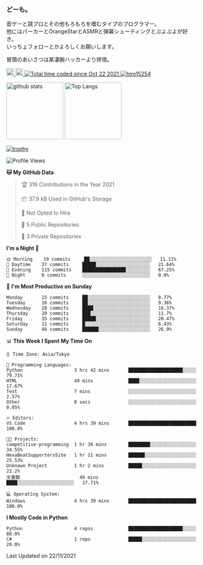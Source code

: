 ### どーも。

音ゲーと競プロとその他もろもろを嗜むタイプのプログラマー。<br>
他にはパーカーとOrangeStarとASMRと弾幕シューティングとぷよぷよが好き。<br>
いっちょフォローとかよろしくお願いします。<br>

冒頭のあいさつは某凄腕ハッカーより拝借。

<p align="left"> 
  <a href="http://twitter.com/hiro15254">
    <img height="20" src="https://img.shields.io/twitter/follow/hiro15254?label=Twitter&logo=twitter&style=flat" />
  </a>
  <a href="https://github.com/hiro15254">
    <img height="20" src="https://img.shields.io/github/followers/hiro15254?label=follow&logo=github&style=flat" />
  </a>
  <a href="https://wakatime.com/@4c6eda6c-d45f-4db4-82b1-bb86de5eb197">
    <img src="https://wakatime.com/badge/user/4c6eda6c-d45f-4db4-82b1-bb86de5eb197.svg" alt="Total time coded since Oct 22 2021" />
  </a>
  <a href="https://github.com/hiro15254">
    <img src="https://komarev.com/ghpvc/?username=hiro15254" alt="hiro15254" />
  </a>
</p>

<p align="left">
  <img alt="github stats" height="150px" src="https://github-readme-stats.vercel.app/api?username=hiro15254&theme=onedark&show_icons=ture&count_private=true" />
  <img alt="Top Langs" height="150px" src="https://github-readme-stats.vercel.app/api/top-langs/?username=hiro15254&layout=compact&show_icons=true&theme=onedark&count_private=true" />
</p>

[![trophy](https://github-profile-trophy.vercel.app/?username=hiro15254&theme=onedark&column=10)](https://github.com/ryo-ma/github-profile-trophy)

<!--START_SECTION:waka-->
![Profile Views](http://img.shields.io/badge/Profile%20Views-3-blue)

**🐱 My GitHub Data** 

> 🏆 316 Contributions in the Year 2021
 > 
> 📦 37.9 kB Used in GitHub's Storage 
 > 
> 🚫 Not Opted to Hire
 > 
> 📜 5 Public Repositories 
 > 
> 🔑 3 Private Repositories  
 > 
**I'm a Night 🦉** 

```text
🌞 Morning    19 commits     ██░░░░░░░░░░░░░░░░░░░░░░░   11.11% 
🌆 Daytime    37 commits     █████░░░░░░░░░░░░░░░░░░░░   21.64% 
🌃 Evening    115 commits    ████████████████░░░░░░░░░   67.25% 
🌙 Night      0 commits      ░░░░░░░░░░░░░░░░░░░░░░░░░   0.0%

```
📅 **I'm Most Productive on Sunday** 

```text
Monday       15 commits     ██░░░░░░░░░░░░░░░░░░░░░░░   8.77% 
Tuesday      16 commits     ██░░░░░░░░░░░░░░░░░░░░░░░   9.36% 
Wednesday    28 commits     ████░░░░░░░░░░░░░░░░░░░░░   16.37% 
Thursday     20 commits     ███░░░░░░░░░░░░░░░░░░░░░░   11.7% 
Friday       35 commits     █████░░░░░░░░░░░░░░░░░░░░   20.47% 
Saturday     11 commits     █░░░░░░░░░░░░░░░░░░░░░░░░   6.43% 
Sunday       46 commits     ██████░░░░░░░░░░░░░░░░░░░   26.9%

```


📊 **This Week I Spent My Time On** 

```text
⌚︎ Time Zone: Asia/Tokyo

💬 Programming Languages: 
Python                   3 hrs 42 mins       ████████████████████░░░░░   79.71% 
HTML                     49 mins             ████░░░░░░░░░░░░░░░░░░░░░   17.67% 
Text                     7 mins              ░░░░░░░░░░░░░░░░░░░░░░░░░   2.57% 
Other                    0 secs              ░░░░░░░░░░░░░░░░░░░░░░░░░   0.05%

🔥 Editors: 
VS Code                  4 hrs 39 mins       █████████████████████████   100.0%

🐱‍💻 Projects: 
competitive-programming  1 hr 36 mins        ████████░░░░░░░░░░░░░░░░░   34.55% 
HexaBeatSupportersSite   1 hr 11 mins        ██████░░░░░░░░░░░░░░░░░░░   25.53% 
Unknown Project          1 hr 2 mins         █████░░░░░░░░░░░░░░░░░░░░   22.2% 
文書類                      49 mins             ████░░░░░░░░░░░░░░░░░░░░░   17.71%

💻 Operating System: 
Windows                  4 hrs 39 mins       █████████████████████████   100.0%

```

**I Mostly Code in Python** 

```text
Python                   4 repos             ████████████████████░░░░░   80.0% 
C#                       1 repo              █████░░░░░░░░░░░░░░░░░░░░   20.0%

```



 Last Updated on 22/11/2021
<!--END_SECTION:waka-->
